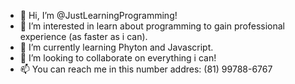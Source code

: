 - 👋 Hi, I’m @JustLearningProgramming!
- 👀 I’m interested in learn about programming to gain professional experience (as faster as i can).
- 🌱 I’m currently learning Phyton and Javascript.
- 💞️ I’m looking to collaborate on everything i can!
- 📫 You can reach me in this number addres: (81) 99788-6767

<!---
JustLearningProgramming/JustLearningProgramming is a ✨ special ✨ repository because its `README.md` (this file) appears on your GitHub profile.
You can click the Preview link to take a look at your changes.
--->
